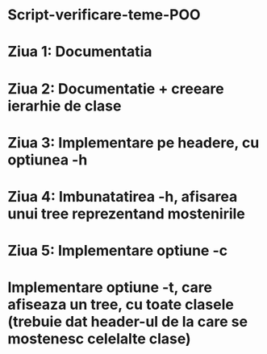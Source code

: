 # Script-verificare-teme-POO

# Ziua 1: Documentatia

# Ziua 2: Documentatie + creeare ierarhie de clase

# Ziua 3: Implementare pe headere, cu optiunea -h

# Ziua 4: Imbunatatirea -h, afisarea unui tree reprezentand mostenirile

# Ziua 5: Implementare optiune -c
#         Implementare optiune -t, care afiseaza un tree, cu toate clasele (trebuie dat header-ul de la care se mostenesc celelalte clase)